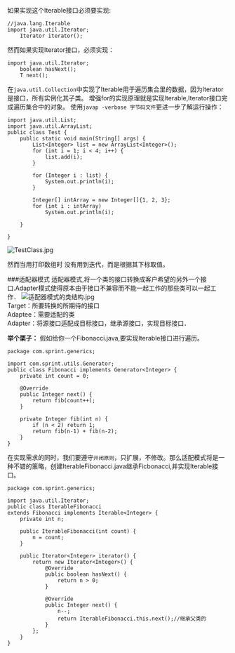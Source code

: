 如果实现这个Iterable接口必须要实现:
```
//java.lang.Iterable
import java.util.Iterator;
    Iterator iterator();
```
然而如果实现Iterator接口，必须实现：
```
import java.util.Iterator;
    boolean hasNext();
    T next();
```

在`java.util.Collection`中实现了Iterable用于遍历集合里的数据，因为Iterator是接口，所有实例化其子类。
增强for的实现原理就是实现Iterable,Iterator接口完成遍历集合中的对象。
使用`javap -verbose 字节码文件`更进一步了解运行操作：
```
import java.util.List;
import java.util.ArrayList;
public class Test {
	public static void main(String[] args) {
		List<Integer> list = new ArrayList<Integer>();
		for (int i = 1; i < 4; i++) {
			list.add(i);
		}

		for (Integer i : list) {
			System.out.println(i);
		}

		Integer[] intArray = new Integer[]{1, 2, 3};
		for (int i : intArray)
			System.out.println(i);

	}

} 
```

![TestClass.jpg](http://upload-images.jianshu.io/upload_images/2031765-66b48df7a72e07c8.jpg?imageMogr2/auto-orient/strip%7CimageView2/2/w/1240)

然而当用打印数组时 没有用到迭代，而是根据其下标取值。

###适配器模式
适配器模式,将一个类的接口转换成客户希望的另外一个接口.Adapter模式使得原本由于接口不兼容而不能一起工作的那些类可以一起工作．
![适配器模式的类结构.jpg](http://upload-images.jianshu.io/upload_images/2031765-51495ff943d094e5.jpg?imageMogr2/auto-orient/strip%7CimageView2/2/w/1240)
<br>Target：所要转换的所期待的接口 <br> 
Adaptee：需要适配的类  <br>
Adapter：将源接口适配成目标接口，继承源接口，实现目标接口． <br>

**举个栗子：**
假如给你一个Fibonacci.java,要实现Iterable接口进行遍历。
```
package com.sprint.generics;

import com.sprint.utils.Generator;
public class Fibonacci implements Generator<Integer> {
	private int count = 0;

	@Override
	public Integer next() {
		return fib(count++);
	}

	private Integer fib(int n) {
		if (n < 2) return 1;
		return fib(n-1) + fib(n-2);
	} 
}
```
在实现需求的同时，我们要遵守`开闭原则`，只扩展，不修改。那么适配模式将是一种不错的策略，创建IterableFibonacci.java继承Ficbonacci,并实现Iterable接口。
```
package com.sprint.generics;

import java.util.Iterator;
public class IterableFibonacci 
extends Fibonacci implements Iterable<Integer> {
	private int n;
	
	public IterableFibonacci(int count) {
		n = count;
	}

	public Iterator<Integer> iterator() {
		return new Iterator<Integer>() {
			@Override
			public boolean hasNext() {
				return n > 0;	
			}

			@Override
			public Integer next() {
				n--;
				return IterableFibonacci.this.next();//继承父类的
			}
		};
	}
}
```
